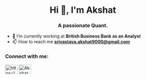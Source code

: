 <h1 align="center">Hi 👋, I'm Akshat</h1>
<h3 align="center">A passionate Quant.</h3>

- 🔭 I’m currently working at **British Business Bank as an Analyst**
- 📫 How to reach me **srivastava.akshat9000@gmail.com**

<h3 align="left">Connect with me:</h3>
<p align="left">
<a href="https://www.linkedin.com/in/akshatsrivastava9/" target="blank"><img align="center" src="https://raw.githubusercontent.com/rahuldkjain/github-profile-readme-generator/master/src/images/icons/Social/linked-in-alt.svg" alt="https://www.linkedin.com/in/akshatsrivastava9/" height="30" width="40" /></a>
<a href="https://leetcode.com/u/akshat90/" target="blank"><img align="center" src="https://raw.githubusercontent.com/rahuldkjain/github-profile-readme-generator/master/src/images/icons/Social/leet-code.svg" alt="Akshat90" height="30" width="40" /></a>
</p>
